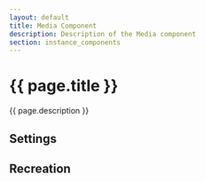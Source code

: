 ```yaml
---
layout: default
title: Media Component
description: Description of the Media component
section: instance_components
---
```


# {{ page.title }}
{{ page.description }}

## Settings


## Recreation

